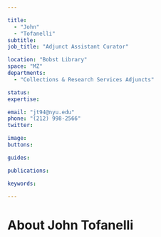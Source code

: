 ```yaml
---

title:
  - "John"
  - "Tofanelli"
subtitle: 
job_title: "Adjunct Assistant Curator"

location: "Bobst Library"
space: "MZ"
departments:
  - "Collections & Research Services Adjuncts"

status: 
expertise:

email: "jt94@nyu.edu"
phone: "(212) 998-2566"
twitter: 

image: 
buttons:

guides:

publications:

keywords:

---
```


# About John Tofanelli


